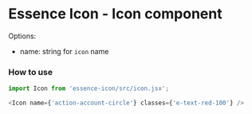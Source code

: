 # Essence Icon - Icon component

Options:
- name: string for `icon` name

### How to use
```js
import Icon from 'essence-icon/src/icon.jsx';

<Icon name={'action-account-circle'} classes={'e-text-red-100'} />
```
